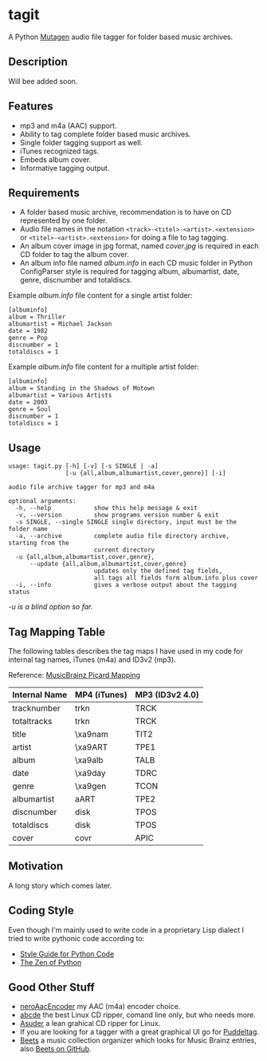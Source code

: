 tagit
=====

A Python [Mutagen] audio file tagger for folder based music archives.

Description
-----------

Will bee added soon.

Features
--------
* mp3 and m4a (AAC) support.
* Ability to tag complete folder based music archives.
* Single folder tagging support as well.
* iTunes recognized tags.
* Embeds album cover.
* Informative tagging output.

Requirements
------------
* A folder based music archive, recommendation is to have on CD represented by one folder.
* Audio file names in the notation ```<track>-<titel>-<artist>.<extension>``` or 
  ```<titel>-<artist>.<extension>``` for doing a file to tag tagging. 
* An album cover image in jpg format, named *cover.jpg* is required in each CD folder
  to tag the album cover.
* An album info file named *album.info* in each CD music folder in Python ConfigParser style is
required for tagging album, albumartist, date, genre, discnumber and totaldiscs.

Example *album.info* file content for a single artist folder:
```
[albuminfo]
album = Thriller
albumartist = Michael Jackson
date = 1982
genre = Pop
discnumber = 1
totaldiscs = 1
```

Example *album.info* file content for a multiple artist folder:
```
[albuminfo]
album = Standing in the Shadows of Motown
albumartist = Various Artists
date = 2003
genre = Soul
discnumber = 1
totaldiscs = 1
```

Usage
-----
```
usage: tagit.py [-h] [-v] [-s SINGLE | -a]
                [-u {all,album,albumartist,cover,genre}] [-i]

audio file archive tagger for mp3 and m4a

optional arguments:
  -h, --help            show this help message & exit
  -v, --version         show programs version number & exit
  -s SINGLE, --single SINGLE single directory, input must be the folder name
  -a, --archive         complete audio file directory archive, starting from the 
                        current directory
  -u {all,album,albumartist,cover,genre}, 
      --update {all,album,albumartist,cover,genre}
                        updates only the defined tag fields, 
                        all tags all fields form album.info plus cover
  -i, --info            gives a verbose output about the tagging status
```
*-u is a blind option so far.*


Tag Mapping Table
-----------------

The following tables describes the tag maps I have used in my code
for internal tag names, iTunes (m4a) and ID3v2 (mp3).

Reference: [MusicBrainz Picard Mapping]

| Internal Name | MP4 (iTunes) | MP3 (ID3v2 4.0) 
|---------------|--------------|-----------------
| tracknumber   | trkn         | TRCK            
| totaltracks   | trkn         | TRCK         
| title         | \xa9nam      | TIT2       
| artist        | \xa9ART      | TPE1
| album         | \xa9alb      | TALB        
| date          | \xa9day      | TDRC        
| genre         | \xa9gen      | TCON
| albumartist   | aART         | TPE2          
| discnumber    | disk         | TPOS
| totaldiscs    | disk         | TPOS
| cover         | covr         | APIC

Motivation
----------
A long story which comes later.

Coding Style
------------
Even though I'm mainly used to write code in a proprietary Lisp dialect
I tried to write pythonic code according to:
* [Style Guide for Python Code]
* [The Zen of Python]


Good Other Stuff
----------------
* [neroAacEncoder] my AAC (m4a) encoder choice.
* [abcde] the best Linux CD ripper, comand line only, but who needs more.
* [Asuder] a lean grahical CD ripper for Linux.
* If you are looking for a tagger with a great graphical UI
  go for [Puddeltag].
* [Beets] a music collection organizer which looks for Music Brainz entries, also  [Beets on GitHub].

[Mutagen]:https://pypi.python.org/pypi/mutagen/1.23
[neroAacEncoder]:http://www.nero.com/enu/company/about-nero/nero-aac-codec.php
[abcde]:https://code.google.com/p/abcde/
[Asuder]:http://littlesvr.ca/asunder/
[MusicBrainz Picard Mapping]:https://musicbrainz.org/doc/MusicBrainz_Picard/Tags/Mapping
[Style Guide for Python Code]:http://legacy.python.org/dev/peps/pep-0008/
[The Zen of Python]:http://legacy.python.org/dev/peps/pep-0020/
[Puddeltag]:http://puddletag.sourceforge.net/
[Beets]:http://beets.radbox.org/
[Beets on GitHub]:https://github.com/sampsyo/beets
